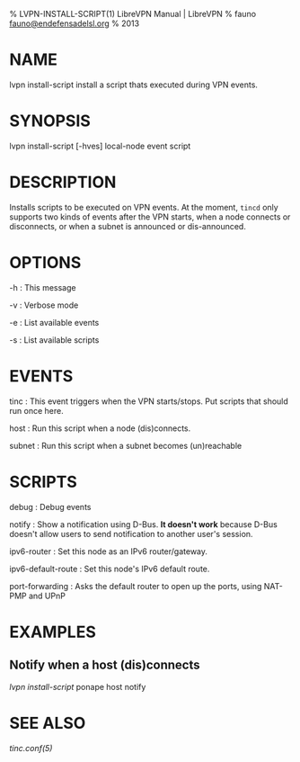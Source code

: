 % LVPN-INSTALL-SCRIPT(1) LibreVPN Manual | LibreVPN
% fauno <fauno@endefensadelsl.org>
% 2013

# NAME

lvpn install-script install a script thats executed during VPN events.


# SYNOPSIS

lvpn install-script [-hves] local-node event script


# DESCRIPTION

Installs scripts to be executed on VPN events.  At the moment, `tincd`
only supports two kinds of events after the VPN starts, when a node
connects or disconnects, or when a subnet is announced or dis-announced.


# OPTIONS

-h
:    This message

-v
:    Verbose mode

-e
:    List available events

-s
:    List available scripts


# EVENTS

tinc
:    This event triggers when the VPN starts/stops.  Put scripts that
     should run once here.

host
:    Run this script when a node (dis)connects.

subnet
:    Run this script when a subnet becomes (un)reachable


# SCRIPTS

debug
:    Debug events

notify
:    Show a notification using D-Bus.  **It doesn't work** because D-Bus
     doesn't allow users to send notification to another user's session.

ipv6-router
:    Set this node as an IPv6 router/gateway.

ipv6-default-route
:    Set this node's IPv6 default route.

port-forwarding
:    Asks the default router to open up the ports, using NAT-PMP and
UPnP


# EXAMPLES

## Notify when a host (dis)connects

_lvpn install-script_ ponape host notify


# SEE ALSO

_tinc.conf(5)_
